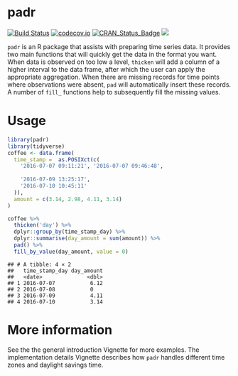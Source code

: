 
<!-- README.md is generated from README.Rmd. Please edit that file -->

# padr

[![Build
Status](https://travis-ci.org/EdwinTh/padr.png?branch=master)](https://travis-ci.org/EdwinTh/padr)
[![codecov.io](https://codecov.io/github/EdwinTh/padr/coverage.svg?branch=master)](https://codecov.io/github/EdwinTh/padr?branch=master)
[![CRAN_Status_Badge](http://www.r-pkg.org/badges/version/padr)](https://CRAN.R-project.org/package=padr)
[![](http://cranlogs.r-pkg.org/badges/padr)](https://CRAN.R-project.org/package=padr)

`padr` is an R package that assists with preparing time series data. It
provides two main functions that will quickly get the data in the format
you want. When data is observed on too low a level, `thicken` will add a
column of a higher interval to the data frame, after which the user can
apply the appropriate aggregation. When there are missing records for
time points where observations were absent, `pad` will automatically
insert these records. A number of `fill_` functions help to subsequently
fill the missing values.

# Usage

``` r
library(padr)
library(tidyverse)
coffee <- data.frame(
  time_stamp =  as.POSIXct(c(
    '2016-07-07 09:11:21', '2016-07-07 09:46:48',
    
    '2016-07-09 13:25:17',
    '2016-07-10 10:45:11'
  )),
  amount = c(3.14, 2.98, 4.11, 3.14)
)

coffee %>%
  thicken('day') %>%
  dplyr::group_by(time_stamp_day) %>%
  dplyr::summarise(day_amount = sum(amount)) %>%
  pad() %>%
  fill_by_value(day_amount, value = 0)
```

    ## # A tibble: 4 × 2
    ##   time_stamp_day day_amount
    ##   <date>              <dbl>
    ## 1 2016-07-07           6.12
    ## 2 2016-07-08           0   
    ## 3 2016-07-09           4.11
    ## 4 2016-07-10           3.14

# More information

See the the general introduction Vignette for more examples. The
implementation details Vignette describes how `padr` handles different
time zones and daylight savings time.
